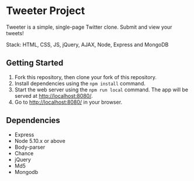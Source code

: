 # Tweeter Project

Tweeter is a simple, single-page Twitter clone. Submit and view your tweets!

Stack: HTML, CSS, JS, jQuery, AJAX, Node, Express and MongoDB

## Getting Started

1. Fork this repository, then clone your fork of this repository.
2. Install dependencies using the `npm install` command.
3. Start the web server using the `npm run local` command. The app will be served at <http://localhost:8080/>.
4. Go to <http://localhost:8080/> in your browser.

## Dependencies

- Express
- Node 5.10.x or above
- Body-parser
- Chance
- jQuery
- Md5
- Mongodb